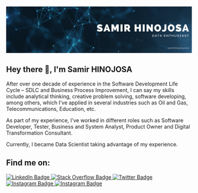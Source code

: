 [![Braydon's GitHub Banner](./assets/GitHubHeader_v2.png)](https://braydoncoyer.dev)

## Hey there 👋, I'm Samir HINOJOSA
After over one decade of experience in the Software Development Life Cycle – SDLC and Business Process Improvement, I can say my skills include analytical thinking, creative problem solving, software developing, among others, which I’ve applied in several industries such as Oil and Gas, Telecommunications, Education, etc.

As part of my experience, I’ve worked in different roles such as Software Developer, Tester, Business and System Analyst, Product Owner and Digital Transformation Consultant.

Currently, I became Data Scientist taking advantage of my experience.

## Find me on:
<div id="badges" >
  <a href="https://www.linkedin.com/in/samirhinojosa/" target="_blank">
    <img src="https://img.shields.io/badge/LinkedIn-blue?style=for-the-badge&logo=linkedin&logoColor=white" alt="LinkedIn Badge"/>
  </a>
  <a href="https://stackoverflow.com/users/11145261/samir-hinojosa" target="_blank">
    <img src="https://img.shields.io/badge/stack%20overflow-FE7A16?logo=stack-overflow&logoColor=white&style=for-the-badge" alt="Stack Overflow Badge"/>
  </a>
  <a href="https://twitter.com/SamirHinojosaD" target="_blank">
    <img src="https://img.shields.io/badge/Twitter-blue?style=for-the-badge&logo=twitter&logoColor=white" alt="Twitter Badge"/>
  </a>
  <a href="https://www.instagram.com/samirhinojosa/" target="_blank">
    <img src="https://img.shields.io/badge/Instagram-E4405F?style=for-the-badge&logo=instagram&logoColor=white" alt="Instagram Badge"/>
  </a>
  <a href="https://www.samirhinojosa.com/" target="_blank">
    <img src="https://img.shields.io/badge/Website-3b5998?style=for-the-badge&logo=google-chrome&logoColor=white" alt="Instagram Badge" />
  </a>
</div>


